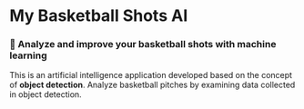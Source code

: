 # My Basketball Shots AI
### 🏀 Analyze and improve your basketball shots with machine learning

This is an artificial intelligence application developed based on the concept of **object detection**. Analyze basketball pitches by examining data collected in object detection.
